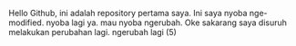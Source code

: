 Hello Github, ini adalah repository pertama saya. Ini saya nyoba nge-modified. nyoba lagi ya.
mau nyoba ngerubah.
Oke sakarang saya disuruh melakukan perubahan lagi.
ngerubah lagi (5)
